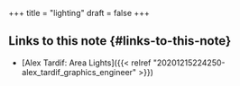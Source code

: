 +++
title = "lighting"
draft = false
+++

## Links to this note {#links-to-this-note}

-   [Alex Tardif: Area Lights]({{< relref "20201215224250-alex_tardif_graphics_engineer" >}})
